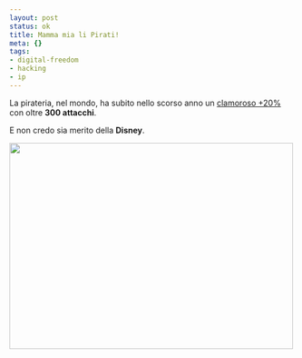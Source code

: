 ```yaml
--- 
layout: post
status: ok
title: Mamma mia li Pirati!
meta: {}
tags: 
- digital-freedom
- hacking
- ip
---
```

La pirateria, nel  mondo, ha subito nello scorso anno un [clamoroso +20%](http://www.telegraph.co.uk/news/2021510/Pirate-attacks-around-the-world-rise-by-20pc.html)  con oltre **300 attacchi**.  
  
E non credo sia merito della **Disney**.  
  
<img src="http://fast.mgpf.it/pirates-large_673762a.gif" alt="" title="pirates-large_673762a" width="500" height="363" class="aligncenter size-full wp-image-723" />  
  
 
